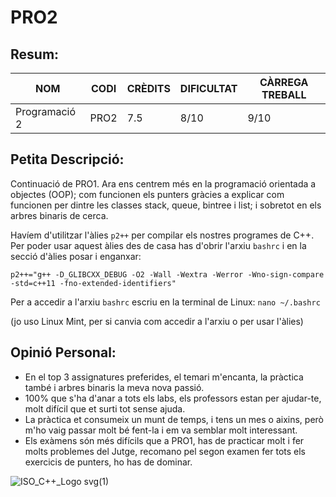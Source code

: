 # PRO2
## Resum:
| NOM | CODI | CRÈDITS | DIFICULTAT | CÀRREGA TREBALL | 
| --- | ---- | ------- | -----------| --------------- |
| Programació 2 | PRO2 |   7.5   |    8/10    |       9/10      | 

## Petita Descripció:
Continuació de PRO1. Ara ens centrem més en la programació orientada a objectes (OOP); com funcionen els punters gràcies a explicar com funcionen per dintre les classes stack, queue, bintree i list; i sobretot en els arbres binaris de cerca. 

Havíem d'utilitzar l'àlies ``p2++`` per compilar els nostres programes de C++. Per poder usar aquest àlies des de casa has d'obrir l'arxiu ``bashrc`` i en la secció d'àlies posar i enganxar: 

``p2++="g++ -D_GLIBCXX_DEBUG -O2 -Wall -Wextra -Werror -Wno-sign-compare -std=c++11 -fno-extended-identifiers"``

Per a accedir a l'arxiu ``bashrc`` escriu en la terminal de Linux: ``nano ~/.bashrc``

(jo uso Linux Mint, per si canvia com accedir a l'arxiu o per usar l'àlies)

## Opinió Personal:
- En el top 3 assignatures preferides, el temari m'encanta, la pràctica també i arbres binaris la meva nova passió.
- 100% que s'ha d'anar a tots els labs, els professors estan per ajudar-te, molt difícil que et surti tot sense ajuda.
- La pràctica et consumeix un munt de temps, i tens un mes o aixins, però m'ho vaig passar molt bé fent-la i em va semblar molt interessant.
- Els exàmens són més difícils que a PRO1, has de practicar molt i fer molts problemes del Jutge, recomano pel segon examen fer tots els exercicis de punters, ho has de dominar.

![ISO_C++_Logo svg(1)](https://github.com/user-attachments/assets/c8945d45-66ec-4317-ac6a-c9ed3b06c134)


